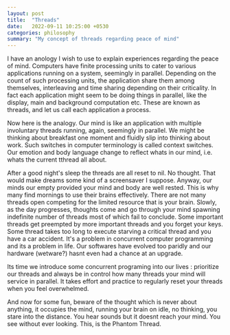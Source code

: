 ```yaml
---
layout: post
title:  "Threads"
date:   2022-09-11 10:25:00 +0530
categories: philosophy
summary: "My concept of threads regarding peace of mind"
---
```


I have an anology I wish to use to explain experiences regarding the peace of mind.
Computers have finite processing units to cater to various applications running on a system, seemingly in parallel. Depending on the count of such processing units, the application share them among themselves, interleaving and time sharing depending on their criticality. In fact each application might seem to be doing things in parallel, like the display, main and background computation etc. These are known as threads, and let us call each application a process.

Now here is the analogy. Our mind is like an application with multiple involuntary threads running, again, seemingly in parallel. We might be thinking about breakfast one moment and fluidly slip into thinking about work. Such switches in computer terminology is called context switches. Our emotion and body language change to reflect whats in our mind, i.e. whats the current tthread all about.

After a good night's sleep the threads are all reset to nil. No thought. That would make dreams some kind of a screensaver I suppose. Anyway, our minds our empty provided your mind and body are well rested. This is why many find mornings to use their brains effectively. There are not many threads open competing for the limited resource that is your brain. Slowly, as the day progresses, thoughts come and go through your mind spawning indefinite number of threads most of which fail to conclude. Some important threads get preempted by more important threads and you forget your keys. Some thread takes too long to execute starving a critical thread and you have a car accident. It's a problem in concurrent computer programming and its a problem in life. Our softwares have evolved too paridly and our hardware (wetware?) hasnt even had a chance at an upgrade.

Its time we introduce some concurrent programing into our lives : prioritize our threads and always be in control how many threads your mind will service in parallel. It takes effort and practice to regularly reset your threads when you feel overwhelmed.

And now for some fun, beware of the thought which is never about anything, it occupies the mind, running your brain on idle, no thinking, you stare into the distance. You hear sounds but it doesnt reach your mind. You see without ever looking. This, is the Phantom Thread.
